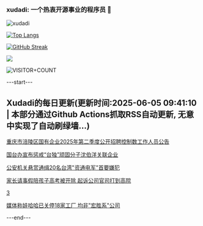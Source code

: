 ### xudadi: 一个热衷开源事业的程序员 👋

![xudadi](https://github-readme-stats-git-masterorgs-github-readme-stats-team.vercel.app/api?username=xudadi)

[![Top Langs](https://github-readme-stats.vercel.app/api/top-langs/?username=xudadi)](https://github.com/anuraghazra/github-readme-stats)

[![GitHub Streak](https://streak-stats.demolab.com?user=xudadi&locale=zh_Hans)](https://git.io/streak-stats)

![](https://raw.githubusercontent.com/xudadi/xudadi/main/assets/github-contribution-grid-snake.svg)

![VISITOR+COUNT](https://komarev.com/ghpvc/?username=xudadi&label=VISITOR+COUNT)


---start---

## Xudadi的每日更新(更新时间:2025-06-05 09:41:10 | 本部分通过Github Actions抓取RSS自动更新, 无意中实现了自动刷绿墙...)

[重庆市涪陵区国有企业2025年第二季度公开招聘控制数工作人员公告](https://www.gongkaoleida.com/article/2432959)

[国台办宣布惩戒“台独”顽固分子沈伯洋关联企业](https://m.163.com/news/article/K19CI8I20534A4SC.html)

[公安机关悬赏通缉20名台湾"资通电军"首要嫌犯](https://m.163.com/news/article/K19AMIVS000189PS.html)

[家长请事假陪孩子高考被开除 起诉公司官司打到高院](https://m.163.com/news/article/K17F6KJN055040N3.html)

[3](https://m.163.com/touch/news/sub/domestic)

[媒体称娃哈哈已关停18家工厂 均非"宏胜系"公司](https://m.163.com/news/article/K17JKI870519DFFO.html)

---end---
